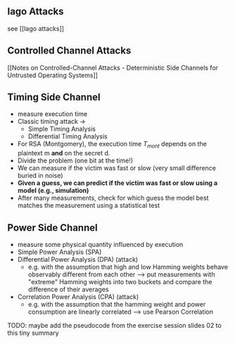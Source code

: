 ## Iago Attacks
see [[Iago attacks]]

## Controlled Channel Attacks
[[Notes on Controlled-Channel Attacks - Deterministic Side Channels for Untrusted Operating Systems]]

## Timing Side Channel
- measure execution time
- Classic timing attack -> 
	- Simple Timing Analysis
	- Differential Timing Analysis
- For RSA (Montgomery), the execution time $T_{mont}$ depends on the plaintext m **and** on the secret d. 
- Divide the problem (one bit at the time!)
- We can measure if the victim was fast or slow (very small difference buried in noise)
- **Given a guess, we can predict if the victim was fast or slow using a model (e.g., simulation)**
- After many measurements, check for which guess the model best matches the measurement using a statistical test

## Power Side Channel
- measure some physical quantity influenced by execution
- Simple Power Analysis (SPA)
- Differential Power Analysis (DPA) (attack)
	- e.g. with the assumption that high and low Hamming weights behave observably different from each other --> put measurements with "extreme" Hamming weights into two buckets and compare the difference of their averages
- Correlation Power Analysis (CPA) (attack)
	- e.g. with the assumption that the hamming weight and power consumption are linearly correlated --> use Pearson Correlation

TODO: maybe add the pseudocode from the exercise session slides 02 to this tiny summary